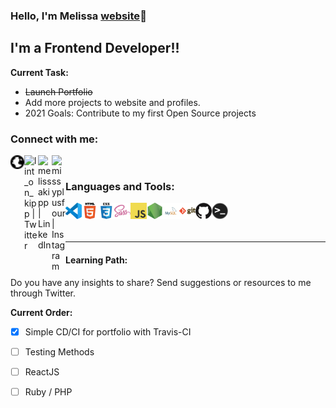 ### Hello, I'm Melissa [website]👋

## I'm a Frontend Developer!!

**Current Task:**
- ~~Launch Portfolio~~
- Add more projects to website and profiles.
- 2021 Goals: Contribute to my first Open Source projects


### Connect with me:

[<img align="left" alt="Melissa J Kipp dot com" width="22px" src="https://raw.githubusercontent.com/iconic/open-iconic/master/svg/globe.svg" />][website]
[<img align="left" alt="lint_on_kipp | Twitter" width="22px" src="https://cdn.jsdelivr.net/npm/simple-icons@v3/icons/twitter.svg" />][twitter]
[<img align="left" alt="melissakipp | LinkedIn" width="22px" src="https://cdn.jsdelivr.net/npm/simple-icons@v3/icons/linkedin.svg" />][linkedin]
[<img align="left" alt="missyplusfour | Instagram" width="22px" src="https://cdn.jsdelivr.net/npm/simple-icons@v3/icons/instagram.svg" />][instagram]

<br />

### Languages and Tools:

<img align="left" alt="Visual Studio Code" width="26px" src="https://raw.githubusercontent.com/github/explore/80688e429a7d4ef2fca1e82350fe8e3517d3494d/topics/visual-studio-code/visual-studio-code.png" />&nbsp;
<img align="left" alt="HTML5" width="26px" src="https://raw.githubusercontent.com/github/explore/80688e429a7d4ef2fca1e82350fe8e3517d3494d/topics/html/html.png" />&nbsp;
<img align="left" alt="CSS3" width="26px" src="https://raw.githubusercontent.com/github/explore/80688e429a7d4ef2fca1e82350fe8e3517d3494d/topics/css/css.png" />&nbsp;
<img align="left" alt="Sass" width="26px" src="https://raw.githubusercontent.com/github/explore/80688e429a7d4ef2fca1e82350fe8e3517d3494d/topics/sass/sass.png" />&nbsp;
<img align="left" alt="JavaScript" width="26px" src="https://raw.githubusercontent.com/github/explore/80688e429a7d4ef2fca1e82350fe8e3517d3494d/topics/javascript/javascript.png" />&nbsp;
<img align="left" alt="Node.js" width="26px" src="https://raw.githubusercontent.com/github/explore/80688e429a7d4ef2fca1e82350fe8e3517d3494d/topics/nodejs/nodejs.png" />&nbsp;
<img align="left" alt="MySQL" width="26px" src="https://raw.githubusercontent.com/github/explore/80688e429a7d4ef2fca1e82350fe8e3517d3494d/topics/mysql/mysql.png" />&nbsp;
<img align="left" alt="Git" width="26px" src="https://raw.githubusercontent.com/github/explore/80688e429a7d4ef2fca1e82350fe8e3517d3494d/topics/git/git.png" />&nbsp;
<img align="left" alt="GitHub" width="26px" src="https://raw.githubusercontent.com/github/explore/78df643247d429f6cc873026c0622819ad797942/topics/github/github.png" />&nbsp;
<img align="left" alt="Terminal" width="26px" src="https://raw.githubusercontent.com/github/explore/80688e429a7d4ef2fca1e82350fe8e3517d3494d/topics/terminal/terminal.png" />&nbsp;

<br />

---

#### Learning Path:
Do you have any insights to share? Send suggestions or resources to me through Twitter. 

**Current Order:**
- [X] Simple CD/CI for portfolio with Travis-CI
- [ ] Testing Methods
- [ ] ReactJS
- [ ] Ruby / PHP


[website]: https://melissajkipp.com
[twitter]: https://twitter.com/lint_on_kipp
[instagram]: https://instagram.com/missyplusfour
[linkedin]: https://linkedin.com/in/melissajkipp
